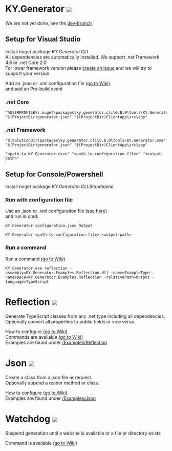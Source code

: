 # KY.Generator ![](https://img.shields.io/nuget/v/KY.Generator.CLI.svg?style=flat)
We are not yet done, see the [dev-branch](https://github.com/KY-Programming/generator/tree/dev)

## Setup for Visual Studio
Install nuget package *KY.Generator.CLI*  
All dependencies are automatically installed. We support .net Framework 4.6 or .net Core 2.0  
For lower framework version please [create an issue](https://github.com/KY-Programming/generator/issues/new) and we will try to support your version

Add an .json or .xml configuration file [(go to Wiki)](https://github.com/KY-Programming/generator/wiki/Configuration)  
and add an Pre-build event
### .net Core
```
"%USERPROFILE%\.nuget\packages\ky.generator.cli\0.8.0\tools\KY.Generator.exe" "$(ProjectDir)generator.json" "$(ProjectDir)ClientApp\src\app"
```

### .net Framework
```
"$(SolutionDir)packages\ky.generator.cli\0.8.0\tools\KY.Generator.exe" "$(ProjectDir)generator.json" "$(ProjectDir)ClientApp\src\app"
```
```
"<path-to-KY.Generator.exe>" "<path-to-configuration-file>" "<output-path>"
```

## Setup for Console/Powershell
Install nuget package *KY.Generator.CLI.Standalone*

### Run with configuration file
Use an .json or .xml configuration file [(see here)](https://github.com/KY-Programming/generator/wiki/Configuration)  
and run in cmd:
```
KY.Generator configuration.json Output
```
```
KY.Generator <path-to-configuration-file> <output-path>
```

### Run a command
Run a command [(go to Wiki)](https://github.com/KY-Programming/generator/wiki/Commands)
```
KY.Generator.exe reflection -assembly=KY.Generator.Examples.Reflection.dll -name=ExampleType -namespace=KY.Generator.Examples.Reflection -relativePath=Output -language=TypeScript
```

# Reflection ![](https://img.shields.io/nuget/v/KY.Generator.Reflection.svg?style=flat)
Generate TypeScript classes from any .net type including all dependencies.  
Optionally convert all properties to public fields or vice versa.

How to configure [(go to Wiki)](https://github.com/KY-Programming/generator/wiki/Configuration#reflection)  
Commands are available [(go to Wiki)](https://github.com/KY-Programming/generator/wiki/Commands#reflection)  
Examples are found under [/Examples/Reflection](https://github.com/KY-Programming/generator/tree/master/Examples/Reflection)  

# Json ![](https://img.shields.io/nuget/v/KY.Generator.Json.svg?style=flat)
Create a class from a json file or request.  
Optionally append a reader method or class.

How to configure [(go to Wiki)](https://github.com/KY-Programming/generator/wiki/Configuration#json)  
Examples are found under [/Examples/Json](https://github.com/KY-Programming/generator/tree/master/Examples/Json)  


# Watchdog ![](https://img.shields.io/nuget/v/KY.Generator.Watchdog.svg?style=flat)
Suspend generation until a website is available or a file or directory exists

Command is available [(go to Wiki)](https://github.com/KY-Programming/generator/wiki/Commands#watchdog)
<!-- Examples are found under [/Examples/Json](https://github.com/KY-Programming/generator/tree/master/Examples/Json)  -->
